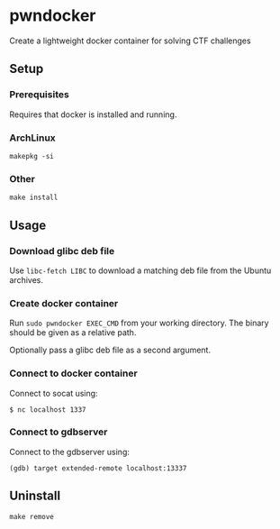 # pwndocker

Create a lightweight docker container for solving CTF challenges

## Setup

### Prerequisites

Requires that docker is installed and running.

### ArchLinux

```
makepkg -si
```

### Other

```
make install
```

## Usage

### Download glibc deb file

Use `libc-fetch LIBC` to download a matching deb file from the Ubuntu archives.

### Create docker container

Run `sudo pwndocker EXEC_CMD` from your working directory.
The binary should be given as a relative path.

Optionally pass a glibc deb file as a second argument.

### Connect to docker container

Connect to socat using:

```
$ nc localhost 1337
```

### Connect to gdbserver

Connect to the gdbserver using:
```
(gdb) target extended-remote localhost:13337
```

## Uninstall

```
make remove
```
